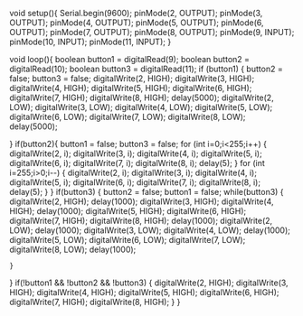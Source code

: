 void setup(){
  Serial.begin(9600);
  pinMode(2, OUTPUT);
  pinMode(3, OUTPUT);
  pinMode(4, OUTPUT);
  pinMode(5, OUTPUT);
  pinMode(6, OUTPUT);
  pinMode(7, OUTPUT);
  pinMode(8, OUTPUT);
  pinMode(9, INPUT);
  pinMode(10, INPUT);
  pinMode(11, INPUT);
}
 
void loop(){
  boolean button1 = digitalRead(9);
  boolean button2 = digitalRead(10);
  boolean button3 = digitalRead(11);
  if (button1) {
    button2 = false;
    button3 = false;
    digitalWrite(2, HIGH);
    digitalWrite(3, HIGH);
    digitalWrite(4, HIGH);
    digitalWrite(5, HIGH);
    digitalWrite(6, HIGH);
    digitalWrite(7, HIGH);
    digitalWrite(8, HIGH);
    delay(5000);
    digitalWrite(2, LOW);
    digitalWrite(3, LOW);
    digitalWrite(4, LOW);
    digitalWrite(5, LOW);
    digitalWrite(6, LOW);
    digitalWrite(7, LOW);
    digitalWrite(8, LOW);
    delay(5000);
    
  }
  if(button2){
    button1 = false;
    button3 = false;
    for (int i=0;i<255;i++)
    {
      digitalWrite(2, i);
      digitalWrite(3, i);
      digitalWrite(4, i);
      digitalWrite(5, i);
      digitalWrite(6, i);
      digitalWrite(7, i);
      digitalWrite(8, i);
      delay(5);
    }
    for (int i=255;i>0;i--)
    {
      digitalWrite(2, i);
      digitalWrite(3, i);
      digitalWrite(4, i);
      digitalWrite(5, i);
      digitalWrite(6, i);
      digitalWrite(7, i);
      digitalWrite(8, i);
      delay(5);
    }
  }
  if(button3)
  {
    button2 = false;
    button1 = false;
    while(button3)
    {
      digitalWrite(2, HIGH);
      delay(1000);
      digitalWrite(3, HIGH);
      digitalWrite(4, HIGH);
      delay(1000);
      digitalWrite(5, HIGH);
      digitalWrite(6, HIGH);
      digitalWrite(7, HIGH);
      digitalWrite(8, HIGH);
      delay(1000);
      digitalWrite(2, LOW);
      delay(1000);
      digitalWrite(3, LOW);
      digitalWrite(4, LOW);
      delay(1000);
      digitalWrite(5, LOW);
      digitalWrite(6, LOW);
      digitalWrite(7, LOW);
      digitalWrite(8, LOW);
      delay(1000);
      
    }
  }
  if(!button1 && !button2 && !button3)
  {
    digitalWrite(2, HIGH);
    digitalWrite(3, HIGH);
    digitalWrite(4, HIGH);
    digitalWrite(5, HIGH);
    digitalWrite(6, HIGH);
    digitalWrite(7, HIGH);
    digitalWrite(8, HIGH);
  }
}
